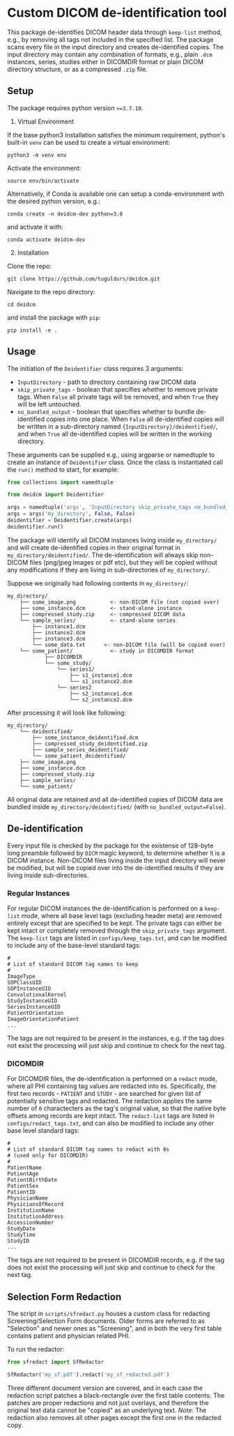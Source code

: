 # Custom DICOM de-identification tool

This package de-identifies DICOM header data through `keep-list` method, e.g., by removing all tags not included in the specified list. The package scans every file in the input directory and creates de-identified copies. The input directory may contain any combination of formats, e.g., plain `.dcm` instances, series, studies either in DICOMDIR format or plain DICOM directory structure, or as a compressed `.zip` file.


## Setup

The package requires python version `>=3.7.10`.

1. Virtual Environment

If the base python3 installation satisfies the minimum requirement, python's built-in `venv` can be used to create a virtual environment:

`python3 -m venv env`

Activate the environment:

`source env/bin/activate`

Alternatively, if Conda is available one can setup a conda-environment with the desired python version, e.g.:

`conda create -n deidcm-dev python=3.8`

and activate it with:

`conda activate deidcm-dev`

2. Installation

Clone the repo:

`git clone https://github.com/tuguldurs/deidcm.git`

Navigate to the repo directory:

`cd deidcm`

and install the package with `pip`:

`pip install -e .`


## Usage

The initiation of the `Deidentifier` class requires 3 arguments:
- `InputDirectory` - path to directory containing raw DICOM data
- `skip_private_tags` - boolean that specifies whether to remove private tags. When `False` all private tags will be removed, and when `True` they will be left untouched.
- `no_bundled_output` - boolean that specifies whether to bundle de-identified copies into one place. When `False` all de-identified copies will be written in a sub-directory named `{InputDirectory}/deidentified/`, and when `True` all de-identified copies will be written in the working directory.

These arguments can be supplied e.g., using argparse or namedtuple to create an instance of `Deidentifier` class. Once the class is instantiated call the `run()` method to start, for example:

```python
from collections import namedtuple

from deidcm import Deidentifier

args = namedtuple('args', 'InputDirectory skip_private_tags no_bundled_output')
args = args('my_directory', False, False)
deidentifier = Deidentifier.create(args)
deidentifier.run()
```

The package will identify all DICOM instances living inside `my_directory/` and will create de-identified copies in their original format in `my_directory/deidentified/`. The de-identification will always skip non-DICOM files (png/jpeg images or pdf etc), but they will be copied without any modifications if they are living in sub-directories of `my_directory/`.

Suppose we originally had following contents in `my_directory/`:

```text
my_directory/
	├── some_image.png           <- non-DICOM file (not copied over)
	├── some_instance.dcm        <- stand-alone instance
	├── compressed_study.zip     <- compressed DICOM data
	└── sample_series/           <- stand-alone series
		├── instance1.dcm
		├── instance2.dcm
		├── instance3.dcm
		└── some_data.txt      <- non-DICOM file (will be copied over)
	└── some_patient/            <- study in DICOMDIR format
    		├── DICOMDIR
    		└── some_study/
    			└── series1/
    				├── s1_instance1.dcm
    				└── s1_instance2.dcm
    			└── series2
    				├── s2_instance1.dcm
    				└── s2_instance2.dcm
```
After processing it will look like following:

```text
my_directory/
	└── deidentified/
		├── some_instance_deidentified.dcm
		├── compressed_study_deidentified.zip
		├── sample_series_deidentified/
		└── some_patient_deidentified/
	├── some_image.png
	├── some_instance.dcm
	├── compressed_study.zip
	├── sample_series/
	└── some_patient/
```
All original data are retained and all de-identified copies of DICOM data are bundled inside `my_directory/deidentified/` (with `no_bundled_output=False`).

## De-identification

Every input file is checked by the package for the existense of 128-byte long preamble followed by `DICM` magic keyword, to determine whether it is a DICOM instance. 
Non-DICOM files living inside the input directory will never be modified, but will be copied over into the de-identified results if they are living inside sub-directories.

### Regular Instances

For regular DICOM instances the de-identification is performed on a `keep-list` mode, where all base level tags (excluding header meta) are removed entirely except that 
are specified to be kept. The private tags can either be kept intact or completely removed through the `skip_private_tags` argument. The `keep-list` tags are listed in 
`configs/keep_tags.txt`, and can be modified to include any of the base-level standard tags:

```text
#
# List of standard DICOM tag names to keep
#
ImageType
SOPClassUID
SOPInstanceUID
ConvolutionalKernel
StudyInstanceUID
SeriesInstanceUID
PatientOrientation
ImageOrientationPatient
...
```
The tags are not required to be present in the instances, e.g. if the tag does not exist the processing will just skip and continue to check for the next tag.

### DICOMDIR

For DICOMDIR files, the de-identification is performed on a `redact` mode, where all PHI containing tag values are redacted into `0`s. Specifically, the first two 
records - `PATIENT` and `STUDY` - are searched for given list of potentially sensitive tags and redacted. The redaction applies the same number of `0` charactecters 
as the tag's original value, so that the native byte offsets among records are kept intact. The `redact-list` tags are listed in `configs/redact_tags.txt`, and can 
also be modified to include any other base level standard tags:

```text
#
# List of standard DICOM tag names to redact with 0s
# (used only for DICOMDIR)
#
PatientName
PatientAge
PatientBirthDate
PatientSex
PatientID
PhysicianName
PhysiciansOfRecord
InstitutionName
InstitutionAddress
AccessionNumber
StudyDate
StudyTime
StudyID
...
```

The tags are not required to be present in DICOMDIR records, e.g. if the tag does not exist the processing will just skip and continue to check for the next tag.


## Selection Form Redaction

The script in `scripts/sfredact.py` houses a custom class for redacting Screening/Selection Form documents. Older forms are referred to as "Selection" and newer 
ones as "Screening", and in both the very first table contains patient and physician related PHI.

To run the redactor:

```python
from sfredact import SfRedactor

SfRedactor('my_sf.pdf').redact('my_sf_redacted.pdf')
```

Three different document version are covered, and in each case the redaction script patches a black-rectangle over the first table contents. The patches are proper 
redactions and not just overlays, and therefore the original text data cannot be "copied" as an underlying text.
*Note*: The redaction also removes all other pages except the first one in the redacted copy.